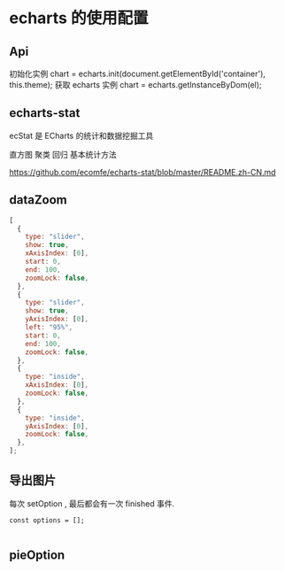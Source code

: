 # echarts 的使用配置

## Api

初始化实例
chart = echarts.init(document.getElementById('container'), this.theme);
获取 echarts 实例
chart = echarts.getInstanceByDom(el);

## echarts-stat

ecStat 是 ECharts 的统计和数据挖掘工具

直方图
聚类
回归
基本统计方法

https://github.com/ecomfe/echarts-stat/blob/master/README.zh-CN.md

## dataZoom

```js
[
  {
    type: "slider",
    show: true,
    xAxisIndex: [0],
    start: 0,
    end: 100,
    zoomLock: false,
  },
  {
    type: "slider",
    show: true,
    yAxisIndex: [0],
    left: "95%",
    start: 0,
    end: 100,
    zoomLock: false,
  },
  {
    type: "inside",
    xAxisIndex: [0],
    zoomLock: false,
  },
  {
    type: "inside",
    yAxisIndex: [0],
    zoomLock: false,
  },
];
```

## 导出图片

每次 setOption , 最后都会有一次 finished 事件.

```
const options = [];


```

## pieOption